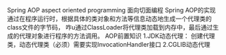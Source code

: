 Spring AOP  aspect oriented programming
面向切面编程
Spring AOP的实现   
    通过在程序运行时，根据具体的类对象和方法等信息动态地生成一个代理类的class文件的字节码，
咋u通过ClassLoader将代理类加载到内存中，最后通过生成的代理对象进行程序的方法调用。
AOP前置知识
    1.JDK动态代理：
        创建代理类，动态代理类（必须）需要实现InvocationHandler接口
    2.CGLIB动态代理
            